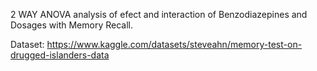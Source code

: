 2 WAY ANOVA analysis of efect and interaction of Benzodiazepines and Dosages with Memory Recall.

Dataset: https://www.kaggle.com/datasets/steveahn/memory-test-on-drugged-islanders-data
